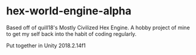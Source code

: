 # hex-world-engine-alpha

Based off of quill18's Mostly Civilized Hex Engine. A hobby project of mine to get my self back into the habit of coding regularly. 

Put together in Unity 2018.2.14f1 
